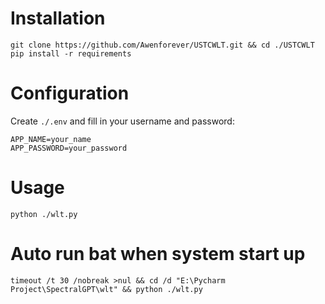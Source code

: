 # Installation
```commandline
git clone https://github.com/Awenforever/USTCWLT.git && cd ./USTCWLT
pip install -r requirements
```
# Configuration
Create `./.env` and fill in your username and password:
```text
APP_NAME=your_name
APP_PASSWORD=your_password
```
# Usage
```commandline
python ./wlt.py
```
# Auto run bat when system start up
```commandline
timeout /t 30 /nobreak >nul && cd /d "E:\Pycharm Project\SpectralGPT\wlt" && python ./wlt.py
```